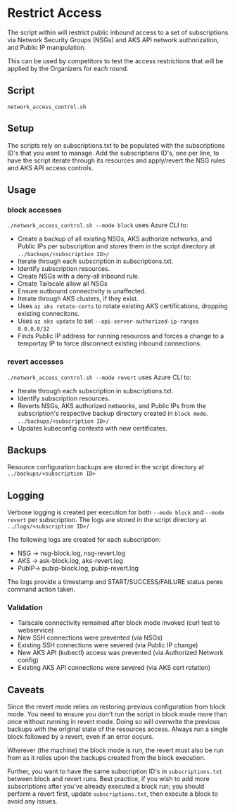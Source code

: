 # Restrict Access

The script within will restrict public inbound access to a set of subscriptions via Network Security Groups (NSGs) and AKS API network authorization, and Public IP manipulation. 

This can be used by competitors to test the access restrictions that will be applied by the Organizers for each round. 

## Script

`network_access_control.sh`


## Setup

The scripts rely on subscriptions.txt to be populated with the subscriptions ID's that you want to manage. Add the subscriptions ID's, one per line, to have the script iterate through its resources and apply/revert the NSG rules and AKS API access controls.

## Usage

### block accesses

`./network_access_control.sh --mode block` uses Azure CLI to:

- Create a backup of all existing NSGs, AKS authorize networks, and Public IPs per subscription and stores them in the script directory at `../backups/<subscription ID>/`
- Iterate through each subscription in subscriptions.txt.
- Identify subscription resources.
- Create NSGs with a deny-all inbound rule.
- Create Tailscale allow all NSGs
- Ensure outbound connectivity is unaffected.
- Iterate through AKS clusters, if they exist.
- Uses `az aks rotate-certs` to rotate existing AKS certifications, dropping existing connecitons.
- Uses `az aks update` to set `--api-server-authorized-ip-ranges` `0.0.0.0/32`
- Finds Public IP address for running resources and forces a change to a temportay IP to force disconnect existing inbound connections.

### revert accesses

`./network_access_control.sh --mode revert` uses Azure CLI to:

- Iterate through each subscription in subscriptions.txt.
- Identify subscription resources.
- Reverts NSGs, AKS authorized networks, and Public IPs from the subscription's respective backup directory created in `block mode`. `../backups/<subscription ID>/`
- Updates kubeconfig contexts with new certificates.

## Backups

Resource configuration backups are stored in the script directory at `../backups/<subscription ID>`

## Logging 

Verbose logging is created per execution for both `--mode block` and `--mode revert` per subscription. The logs are stored in the script directory at `../logs/<subscription ID>/`

The following logs are created for each subscription:

- NSG  → nsg-block.log, nsg-revert.log
- AKS  → ask-block.log, aks-revert.log
- PubIP→ pubip-block.log, pubip-revert.log

The logs provide a timestamp and START/SUCCESS/FAILURE status peres command action taken.

### Validation

- Tailscale connectivity remained after block mode invoked (curl test to webservice)
- New SSH connections were prevented (via NSGs)
- Existing SSH connections were severed (via Public IP change)
- New AKS API (kubectl) access was prevented (via Authorized Network config)
- Existing AKS API connections were severed (via AKS cert rotation)

## Caveats

Since the revert mode relies on restoring previous configuration from block mode. You need to ensure you don't run the script in block mode more than once without running in revert mode. Doing so will overwrite the previous backups with the original state of the resources access. Always run a single block followed by a revert, even if an error occurs.

Wherever (the machine) the block mode is run, the revert must also be run from as it relies upon the backups created from the block execution.

Further, you want to have the same subscription ID's in `subscriptions.txt` between block and revert runs. Best practice, if you wish to add more subscriptions after you've already executed a block run; you should perform a revert first, update `subscriptions.txt`, then execute a block to avoid any issues.
